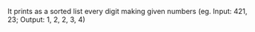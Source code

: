 It prints as a sorted list every digit making given numbers (eg. Input: 421, 23; Output: 1, 2, 2, 3, 4)
